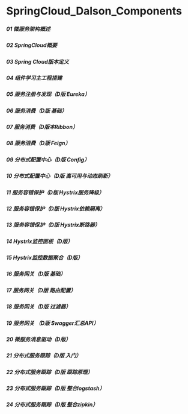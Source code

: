 # SpringCloud_Dalson_Components
##### 01 微服务架构概述

##### 02 SpringCloud概要

##### 03 Spring Cloud版本定义

##### 04 组件学习主工程搭建

##### 05 服务注册与发现（D版 Eureka）

##### 06 服务消费（D版 基础）

##### 07 服务消费（D版本Ribbon）

##### 08 服务消费（D版 Feign）

##### 09 分布式配置中心（D版 Config）

##### 10 分布式配置中心（D版 高可用与动态刷新）

##### 11 服务容错保护（D版 Hystrix服务降级）

##### 12 服务容错保护（D版 Hystrix依赖隔离）

##### 13 服务容错保护（D版 Hystrix断路器）

##### 14 Hystrix监控面板（D版）

##### 15 Hystrix监控数据聚合（D版）

##### 16 服务网关（D版 基础）

##### 17 服务网关（D版 路由配置）

##### 18 服务网关（D版 过滤器）

##### 19 服务网关 （D版 Swagger汇总API）

##### 20 微服务消息驱动（D版）

##### 21 分布式服务跟踪（D版 入门）

##### 22 分布式服务跟踪（D版 跟踪原理）

##### 23 分布式服务跟踪（D版 整合logstash）

##### 24 分布式服务跟踪（D版 整合zipkin）